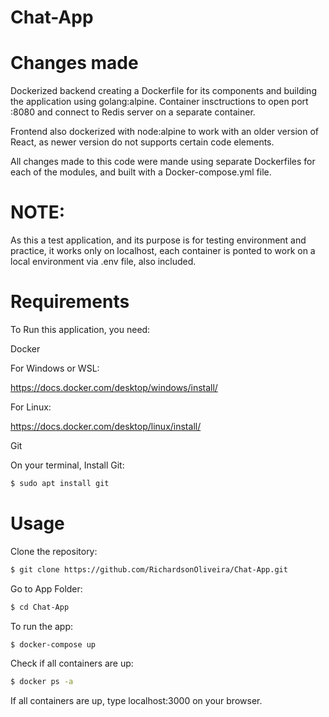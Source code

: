 # Chat-App

# Changes made
Dockerized backend creating a Dockerfile for its components and building the application using golang:alpine. Container insctructions to open port :8080 and connect to Redis server on a separate container.

Frontend also dockerized with node:alpine to work with an older version of React, as newer version do not supports certain code elements.

All changes made to this code were mande using separate Dockerfiles for each of the modules, and built with a Docker-compose.yml file.

# NOTE:
As this a test application, and its purpose is for testing environment and practice, it works only on localhost, each container is ponted to work on a local environment via .env file, also included.


# Requirements

To Run this application, you need:

Docker

For Windows or WSL:

https://docs.docker.com/desktop/windows/install/

For Linux:

https://docs.docker.com/desktop/linux/install/

Git

On your terminal, Install Git:

```bash
$ sudo apt install git
```

# Usage

Clone the repository:
```bash
$ git clone https://github.com/RichardsonOliveira/Chat-App.git
````

Go to App Folder:
```bash
$ cd Chat-App
```

To run the app:

```bash
$ docker-compose up
```

Check if all containers are up:
```bash
$ docker ps -a
```
If all containers are up, type localhost:3000 on your browser.
